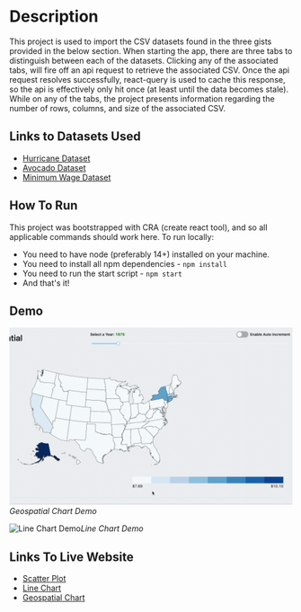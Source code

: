# Description
This project is used to import the CSV datasets found in the three gists provided in the below section. When starting the app, there are three tabs to distinguish between each of the datasets. Clicking any of the associated tabs, will fire off an api request to retrieve the associated CSV. Once the api request resolves successfully, react-query is used to cache this response, so the api is effectively only hit once (at least until the data becomes stale). While on any of the tabs, the project presents information regarding the number of rows, columns, and size of the associated CSV.

## Links to Datasets Used
- [Hurricane Dataset](https://gist.github.com/apetit2/5c1aa857558bc646281763252ea13d57)
- [Avocado Dataset](https://gist.github.com/apetit2/a3a8f61f0c56a1d1448804a584b7c1bb)
- [Minimum Wage Dataset](https://gist.github.com/apetit2/212a7cd715f8ba34eb637d014fffb12f)

## How To Run
This project was bootstrapped with CRA (create react tool), and so all applicable commands should work here. To run locally:
- You need to have node (preferably 14+) installed on your machine. 
- You need to install all npm dependencies - `npm install`
- You need to run the start script - `npm start`
- And that's it!

## Demo
![Geospatial Chart Demo](/img/geospatial-demo.gif)*Geospatial Chart Demo*

![Line Chart Demo](/img/line-chart-demo.gif)*Line Chart Demo*

## Links To Live Website
- [Scatter Plot](https://apetit2.github.io/cs573-load-data/#/minimum-wage/scatter-plot)
- [Line Chart](https://apetit2.github.io/cs573-load-data/#/minimum-wage/line-chart)
- [Geospatial Chart](https://apetit2.github.io/cs573-load-data/#/minimum-wage/geospatial/iterated)

